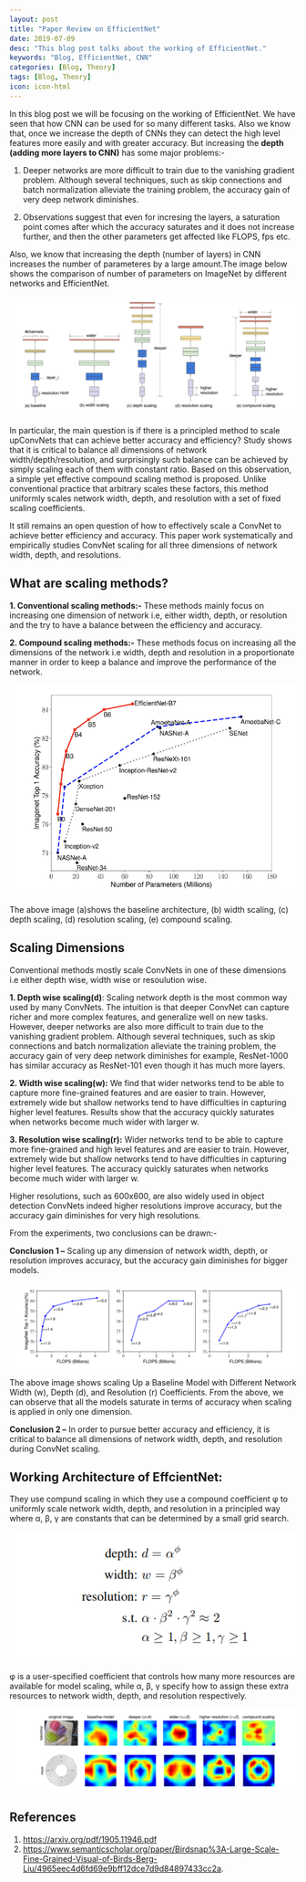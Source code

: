 ```yaml
---
layout: post
title: "Paper Review on EfficientNet"
date: 2019-07-09
desc: "This blog post talks about the working of EfficientNet."
keywords: "Blog, EfficientNet, CNN"
categories: [Blog, Theory]
tags: [Blog, Theory]
icon: icon-html
---
```



In this blog post we will be focusing on the working of EfficientNet. We have seen that how CNN can be used for so many different tasks. Also we know that, once we increase the depth of CNNs they can detect the high level features more easily and with greater accuracy. But increasing the **depth (adding more layers to CNN)** has some major problems:-

1. Deeper networks are more difficult to train due to the vanishing gradient problem. Although several techniques, such as skip connections and batch normalization alleviate the training problem, the accuracy gain of very deep network diminishes.  

2. Observations suggest that even for incresing the layers, a saturation point comes after which the accuracy saturates and it does not increase further, and then the other parameters get affected like FLOPS, fps etc.  

Also, we know that increasing the depth (number of layers) in CNN increases the number of parameteres by a large amount.The image below shows the comparison of number of parameters on ImageNet by different networks and EfficientNet.

![png](https://raw.githubusercontent.com/krutikabapat/krutikabapat.github.io/master/assets/efficient-netwrok.png)

In particular, the main question is if there is a principled method to scale upConvNets that can achieve better accuracy and efficiency? Study shows that it is critical to balance all dimensions of network width/depth/resolution, and surprisingly such balance can be achieved by simply scaling each of them with constant ratio. Based on this observation, a simple yet effective compound scaling method is proposed. Unlike conventional practice that arbitrary scales these factors, this method uniformly scales network width, depth, and resolution with a set of fixed scaling coefficients.  

It still remains an open question of how to effectively scale a ConvNet to achieve better efficiency and accuracy. This paper  work systematically and empirically studies ConvNet scaling for all three dimensions of network width, depth, and resolutions.  


## **What are scaling methods?**  

**1. Conventional scaling methods:-** These methods mainly focus on increasing one dimension of network i.e, either width, depth, or resolution and the try to have a balance between the efficiency and accuracy.  

**2. Compound scaling methods:-** These methods focus on increasing all the dimensions of the network i.e width, depth and resolution in a proportionate manner in order to keep a balance and improve the performance of the network.  

![png](https://raw.githubusercontent.com/krutikabapat/krutikabapat.github.io/master/assets/param.png)


The above image (a)shows the baseline architecture, (b) width scaling, (c) depth scaling, (d) resolution scaling, (e) compound scaling.  


## **Scaling Dimensions**  
Conventional methods mostly scale ConvNets in one of these dimensions i.e either depth wise, width wise or resoulution wise.  

**1. Depth wise scaling(d)**: Scaling network depth is the most common way used by many ConvNets. The intuition is that deeper ConvNet can capture richer and more complex features, and generalize well on new tasks. However, deeper networks are also more difficult to train due to the vanishing gradient problem. Although several techniques, such as skip connections and batch normalization alleviate the training problem, the accuracy gain of very deep network diminishes for example, ResNet-1000 has similar accuracy as ResNet-101 even though it has much more layers.  

**2. Width wise scaling(w):** We find that wider networks tend to be able to capture more fine-grained features and are easier to train. However, extremely wide but shallow networks tend to have difficulties in capturing higher level features. Results show that the accuracy quickly saturates when networks become much wider with larger w.  

**3. Resolution wise scaling(r):** Wider networks tend to be able to capture more fine-grained and high level features and are easier to train. However, extremely wide but shallow networks tend to have difficulties in capturing higher level features. The accuracy quickly saturates when networks become much wider with larger w.  

Higher resolutions, such as 600x600, are also widely used in object detection ConvNets indeed higher resolutions improve accuracy, but the accuracy gain diminishes for very high resolutions. 

From the experiments, two conclusions can be drawn:-

**Conclusion 1 –** Scaling up any dimension of network width, depth, or resolution improves accuracy, but the accuracy gain diminishes for bigger models.  

![png](https://raw.githubusercontent.com/krutikabapat/krutikabapat.github.io/master/assets/saturation.png)

The above image shows scaling Up a Baseline Model with Different Network Width (w), Depth (d), and Resolution (r) Coefficients. From the above, we can observe that all the models saturate in terms of accuracy when scaling is applied in only one dimension.  


**Conclusion 2 –** In order to pursue better accuracy and efficiency, it is critical to balance all dimensions of network width, depth, and resolution during ConvNet scaling.  


## **Working Architecture of EffcientNet:**  

They use compund scaling in which they use a compound coefficient φ to uniformly scale network width, depth, and resolution in a principled way where α, β, γ are constants that can be determined by a small grid search.  


![png](https://raw.githubusercontent.com/krutikabapat/krutikabapat.github.io/master/assets/equation.png)

φ is a user-specified coefficient that controls how many more resources are available for model scaling, while α, β, γ specify how to assign these extra resources to network width, depth, and resolution respectively.  


![png](https://raw.githubusercontent.com/krutikabapat/krutikabapat.github.io/master/assets/result.png)



## **References**  

1.  https://arxiv.org/pdf/1905.11946.pdf   
2.  https://www.semanticscholar.org/paper/Birdsnap%3A-Large-Scale-Fine-Grained-Visual-of-Birds-Berg-Liu/4965eec4d6fd69e9bff12dce7d9d84897433cc2a.  














